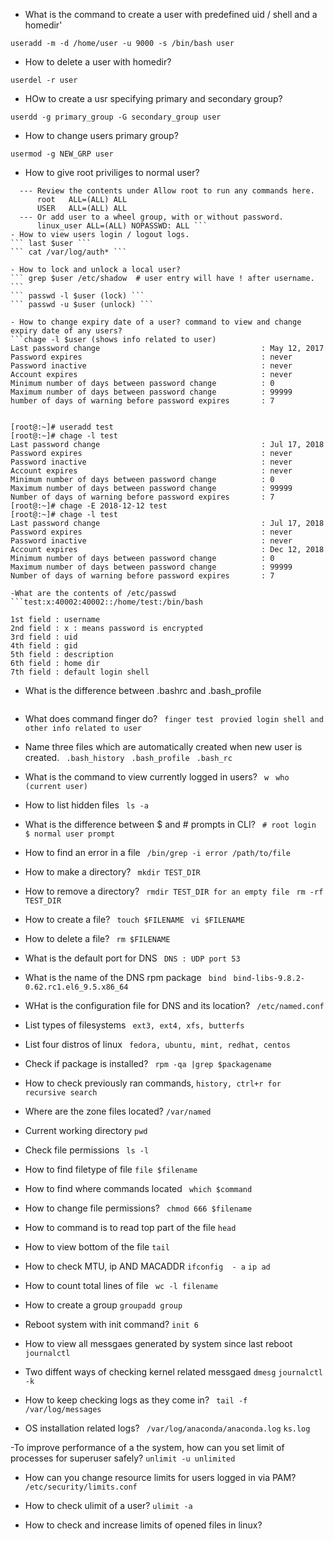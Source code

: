 - What is the command to create a user with predefined uid / shell and a homedir'

```useradd -m -d /home/user -u 9000 -s /bin/bash user ```

- How to delete a user with homedir?

```userdel -r user ```

- HOw to create a usr specifying primary and secondary group?

``` userdd -g primary_group -G secondary_group user ```

- How to change users primary group?

```usermod -g NEW_GRP user ```

- How to give root priviliges to normal user?

``` cat /etc/sudoers
  --- Review the contents under Allow root to run any commands here.
      root   ALL=(ALL) ALL
      USER   ALL=(ALL) ALL
  --- Or add user to a wheel group, with or without password.
      linux_user ALL=(ALL) NOPASSWD: ALL ```
- How to view users login / logout logs.
``` last $user ```
``` cat /var/log/auth* ```

- How to lock and unlock a local user?
``` grep $user /etc/shadow  # user entry will have ! after username. ```
``` passwd -l $user (lock) ```
``` passwd -u $user (unlock) ```

- How to change expiry date of a user? command to view and change expiry date of any users?
```chage -l $user (shows info related to user)
Last password change                                    : May 12, 2017
Password expires                                        : never
Password inactive                                       : never
Account expires                                         : never
Minimum number of days between password change          : 0
Maximum number of days between password change          : 99999
humber of days of warning before password expires       : 7


[root@:~]# useradd test
[root@:~]# chage -l test
Last password change                                    : Jul 17, 2018
Password expires                                        : never
Password inactive                                       : never
Account expires                                         : never
Minimum number of days between password change          : 0
Maximum number of days between password change          : 99999
Number of days of warning before password expires       : 7
[root@:~]# chage -E 2018-12-12 test
[root@:~]# chage -l test
Last password change                                    : Jul 17, 2018
Password expires                                        : never
Password inactive                                       : never
Account expires                                         : Dec 12, 2018
Minimum number of days between password change          : 0
Maximum number of days between password change          : 99999
Number of days of warning before password expires       : 7

-What are the contents of /etc/passwd
```test:x:40002:40002::/home/test:/bin/bash

1st field : username
2nd field : x : means password is encrypted
3rd field : uid
4th field : gid
5th field : description
6th field : home dir
7th field : default login shell
```
- What is the difference between .bashrc and .bash_profile
``` When you login .bash_profile is executed, if you are already logged in then .bashrc will be executed.
```
- What does command finger do?
``` finger test```
``` provied login shell and other info related to user```

- Name three files which are automatically created when new user is created.
``` .bash_history```
``` .bash_profile```
``` .bash_rc```

- What is the command to view currently logged in users?
``` w```
``` who (current user)```

- How to list hidden files
``` ls -a```

- What is the difference between $ and \# prompts in CLI?
``` # root login```
``` $ normal user prompt```

- How to find an error in a file
``` /bin/grep -i error /path/to/file```

- How to make a directory?
``` mkdir TEST_DIR```

- How to remove a directory?
``` rmdir TEST_DIR for an empty file```
``` rm -rf TEST_DIR```

- How to create a file?
``` touch $FILENAME```
``` vi $FILENAME```

- How to delete a file?
``` rm $FILENAME```

- What is the default port for DNS
``` DNS : UDP port 53```

- What is the name of the DNS rpm package
``` bind```
``` bind-libs-9.8.2-0.62.rc1.el6_9.5.x86_64```

- WHat is the configuration file for DNS and its location?
``` /etc/named.conf```

- List types of filesystems
``` ext3, ext4, xfs, butterfs```

- List four distros of linux
``` fedora, ubuntu, mint, redhat, centos```

- Check if package is installed?
``` rpm -qa |grep $packagename```

- How to check previously ran commands,
```history, ctrl+r for recursive search ```

- Where are the zone files located?
```/var/named```

- Current working directory
```pwd```

- Check file permissions
``` ls -l```

- How to find filetype of file
```file $filename```

- How to find where commands located
``` which $command```

- How to change file permissions?
``` chmod 666 $filename```

- How to command is to read top part of the file
``` head ```


- How to view bottom of the file
``` tail ```

- How to check  MTU, ip AND MACADDR
```ifconfig  - a```
```ip ad```

- How to count total lines of file
``` wc -l filename```

- How to create a group
```groupadd group```

- Reboot system with init command?
```init 6```

- How to view all messgaes generated by system since last reboot
```journalctl ```

- Two diffent ways of checking kernel related messgaed
```dmesg```
```journalctl -k```

- How to keep checking logs as they come in?
``` tail -f /var/log/messages```

- OS installation related logs?
``` /var/log/anaconda/anaconda.log```
```ks.log```

-To improve performance of a the system, how can you set limit of processes for superuser safely?
```unlimit -u unlimited```

- How can you change resource limits for users logged in via PAM?
```/etc/security/limits.conf```

- How to check ulimit of a user?
```ulimit -a```

- How to check and increase limits of opened files in linux?
